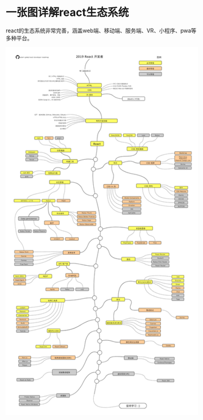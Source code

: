 # 一张图详解react生态系统

react的生态系统非常完善，涵盖web端、移动端、服务端、VR、小程序、pwa等多种平台。

![d](../images/react-roadmap-cn.png)